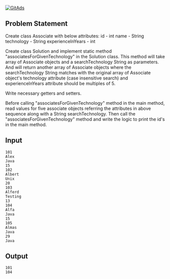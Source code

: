 <a href="https://tracking.gitads.io/?repo=Java-Solutions-TCS-Xplore-Proctored-Assessment"> <img src="https://images.gitads.io/Java-Solutions-TCS-Xplore-Proctored-Assessment" alt="GitAds"/> </a>

## Problem Statement

Create class Associate with below attributes:
id - int
name - String
technology - String
experienceInYears - int

Create class Solution and implement static method "associatesForGivenTechnology" in the Solution class.
This method will take array of Associate objects and a searchTechnology String as parameters.
And will return another array of Associate objects where the searchTechnology String matches with the original array of Associate object's technology attribute (case insensitive search) and experienceInYears attribute should be multiples of 5.

Write necessary getters and setters.

Before calling "associatesForGivenTechnology" method in the main method, read values for five associate objects referring the attributes in above sequence along with a String searchTechnology.
Then call the "associatesForGivenTechnology" method and write the logic to print the id's in the main method.

## Input

    101
    Alex
    Java
    15
    102
    Albert
    Unix
    20
    103
    Alferd
    Testing
    13
    104
    Alfa
    Java
    15
    105
    Almas
    Java
    29
    Java

## Output

    101
    104
